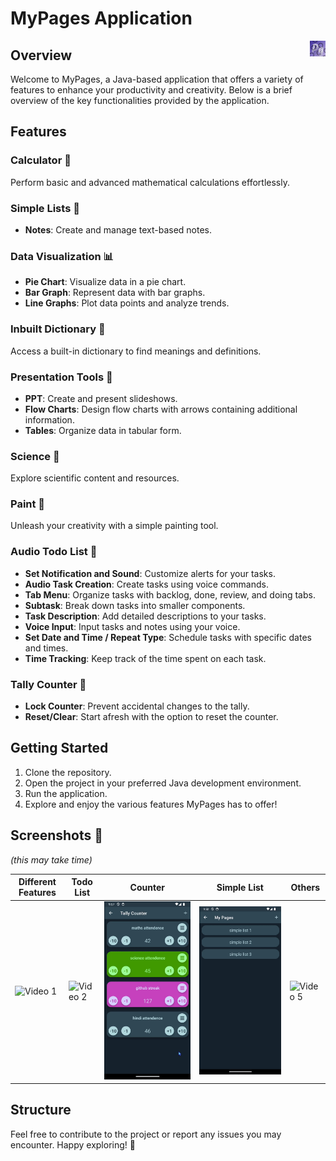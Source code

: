# MyPages Application
<img align="right" alt="Loading Screenshots..." width="5%" height="5%" src="https://github.com/TarushGupta23/storage/blob/main/myPagesIcon.png" align="right">

## Overview

Welcome to MyPages, a Java-based application that offers a variety of features to enhance your productivity and creativity. Below is a brief overview of the key functionalities provided by the application.

## Features

### Calculator 🧮
Perform basic and advanced mathematical calculations effortlessly.

### Simple Lists 📝
- **Notes**: Create and manage text-based notes.
  
### Data Visualization 📊
- **Pie Chart**: Visualize data in a pie chart.
- **Bar Graph**: Represent data with bar graphs.
- **Line Graphs**: Plot data points and analyze trends.

### Inbuilt Dictionary 📖
Access a built-in dictionary to find meanings and definitions.

### Presentation Tools 📑
- **PPT**: Create and present slideshows.
- **Flow Charts**: Design flow charts with arrows containing additional information.
- **Tables**: Organize data in tabular form.

### Science 🔬
Explore scientific content and resources.

### Paint 🎨
Unleash your creativity with a simple painting tool.

### Audio Todo List 🎤
- **Set Notification and Sound**: Customize alerts for your tasks.
- **Audio Task Creation**: Create tasks using voice commands.
- **Tab Menu**: Organize tasks with backlog, done, review, and doing tabs.
- **Subtask**: Break down tasks into smaller components.
- **Task Description**: Add detailed descriptions to your tasks.
- **Voice Input**: Input tasks and notes using your voice.
- **Set Date and Time / Repeat Type**: Schedule tasks with specific dates and times.
- **Time Tracking**: Keep track of the time spent on each task.

### Tally Counter 🔢
- **Lock Counter**: Prevent accidental changes to the tally.
- **Reset/Clear**: Start afresh with the option to reset the counter.

## Getting Started

1. Clone the repository.
2. Open the project in your preferred Java development environment.
3. Run the application.
4. Explore and enjoy the various features MyPages has to offer!

## Screenshots 📸
_(this may take time)_

| Different Features | Todo List | Counter | Simple List | Others |
|---------------|---------------|---------------|---------------|---------------|
| ![Video 1](https://github.com/TarushGupta23/storage/blob/main/MyPages/vid1-ezgif.com-video-to-gif-converter.gif) | ![Video 2](https://github.com/TarushGupta23/storage/blob/main/MyPages/vid4-ezgif.com-video-to-gif-converter.gif) | ![Video 3](https://github.com/TarushGupta23/storage/blob/main/MyPages/vid3-ezgif.com-video-to-gif-converter.gif) | ![Video 4](https://github.com/TarushGupta23/storage/blob/main/MyPages/vid2-ezgif.com-video-to-gif-converter.gif) | ![Video 5](https://github.com/TarushGupta23/storage/blob/main/MyPages/ezgif.com-resize.gif) |


## Structure

Feel free to contribute to the project or report any issues you may encounter. Happy exploring! 🚀
